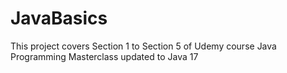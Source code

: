 # JavaBasics
This project covers Section 1 to Section 5 of Udemy course Java Programming Masterclass updated to Java 17

